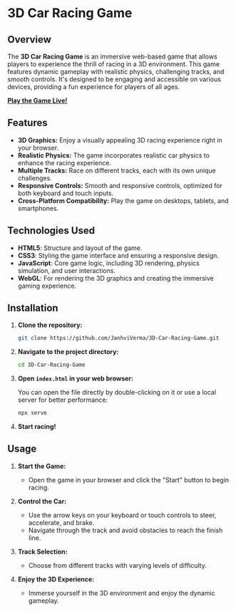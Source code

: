 # 3D Car Racing Game

## Overview

The **3D Car Racing Game** is an immersive web-based game that allows players to experience the thrill of racing in a 3D environment. This game features dynamic gameplay with realistic physics, challenging tracks, and smooth controls. It's designed to be engaging and accessible on various devices, providing a fun experience for players of all ages.

**[Play the Game Live!](https://janhviverma.github.io/3D-Car-Racing-Game/)**

## Features

- **3D Graphics:** Enjoy a visually appealing 3D racing experience right in your browser.
- **Realistic Physics:** The game incorporates realistic car physics to enhance the racing experience.
- **Multiple Tracks:** Race on different tracks, each with its own unique challenges.
- **Responsive Controls:** Smooth and responsive controls, optimized for both keyboard and touch inputs.
- **Cross-Platform Compatibility:** Play the game on desktops, tablets, and smartphones.

## Technologies Used

- **HTML5**: Structure and layout of the game.
- **CSS3**: Styling the game interface and ensuring a responsive design.
- **JavaScript**: Core game logic, including 3D rendering, physics simulation, and user interactions.
- **WebGL**: For rendering the 3D graphics and creating the immersive gaming experience.

## Installation

1. **Clone the repository:**

   ```bash
   git clone https://github.com/JanhviVerma/3D-Car-Racing-Game.git
   ```

2. **Navigate to the project directory:**

   ```bash
   cd 3D-Car-Racing-Game
   ```

3. **Open `index.html` in your web browser:**

   You can open the file directly by double-clicking on it or use a local server for better performance:

   ```bash
   npx serve
   ```

4. **Start racing!**

## Usage

1. **Start the Game:**
   - Open the game in your browser and click the "Start" button to begin racing.

2. **Control the Car:**
   - Use the arrow keys on your keyboard or touch controls to steer, accelerate, and brake.
   - Navigate through the track and avoid obstacles to reach the finish line.

3. **Track Selection:**
   - Choose from different tracks with varying levels of difficulty.

4. **Enjoy the 3D Experience:**
   - Immerse yourself in the 3D environment and enjoy the dynamic gameplay.
